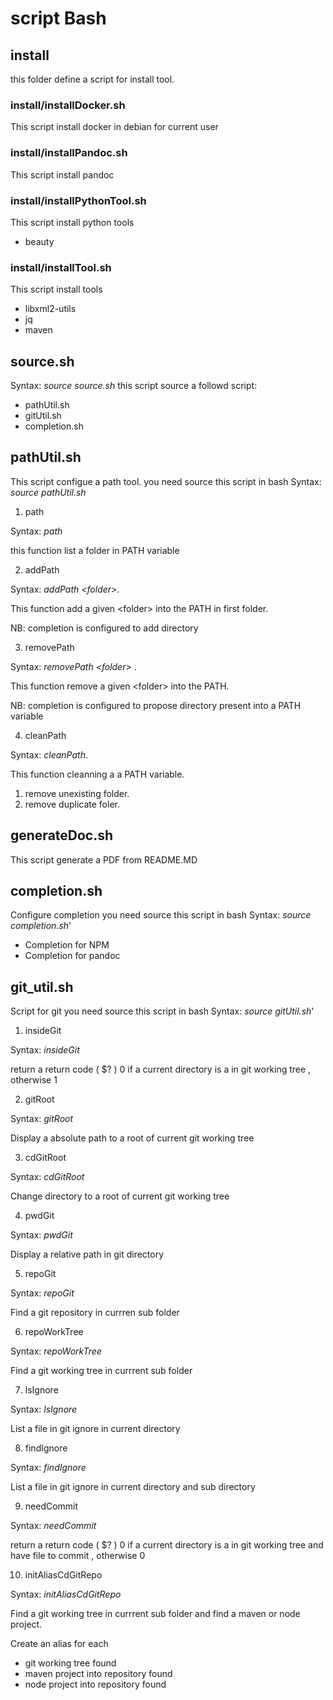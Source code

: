 
# script Bash #####################

## install #####################

this folder define a script for install tool.

### install/installDocker.sh

This script install docker in debian for current user

### install/installPandoc.sh

This script install pandoc

### install/installPythonTool.sh

This script install python tools
- beauty

### install/installTool.sh

This script install tools
- libxml2-utils
- jq
- maven

## source.sh ###

Syntax: *source source.sh*
this script source a followd script:

- pathUtil.sh
- gitUtil.sh
- completion.sh

## pathUtil.sh
This script configue a path tool.
you need source this script in bash
Syntax: *source pathUtil.sh*

1. path

Syntax: *path*

this function list a folder in PATH variable

2. addPath

Syntax: *addPath \<folder\>*.

This function add a given \<folder\> into the PATH in first folder.

NB: completion is configured to add directory

3. removePath

Syntax: *removePath \<folder\>* .

This function remove a given \<folder\> into the PATH.

NB: completion is configured to propose directory present into a PATH variable

4. cleanPath

Syntax: *cleanPath*.

This function cleanning a a PATH variable.

   1. remove unexisting folder.
   2. remove duplicate foler.

## generateDoc.sh

This script generate a PDF from README.MD

## completion.sh

Configure completion
you need source this script in bash
Syntax: *source completion.sh*'


- Completion for NPM
- Completion for pandoc


## git_util.sh

Script for git
you need source this script in bash
Syntax: *source gitUtil.sh*'


1. insideGit

Syntax: *insideGit*

return a return  code ( $? ) 0 if a current directory is a in git working tree , otherwise 1

2. gitRoot

Syntax: *gitRoot*

Display a absolute path to a root of current git working tree

3. cdGitRoot

Syntax: *cdGitRoot*

Change directory to a root of current git working tree

4. pwdGit

Syntax: *pwdGit*

Display a relative path in git directory

5. repoGit

Syntax: *repoGit*

Find a git repository in currren sub folder

6. repoWorkTree

Syntax: *repoWorkTree*

Find a git working tree  in currrent sub folder

7. lsIgnore

Syntax: *lsIgnore*

List a file in git ignore in current directory

8. findIgnore

Syntax: *findIgnore*

List a file in git ignore in current directory and sub directory

9. needCommit

Syntax: *needCommit*

return a return  code ( $? ) 0 if a current directory is a in git working tree and have file to commit , otherwise 0

10. initAliasCdGitRepo

Syntax: *initAliasCdGitRepo*

Find a git working tree  in currrent sub folder  and find a maven or node project.

Create an alias for each

 - git working tree  found
 - maven project into repository found
 - node project into repository found




